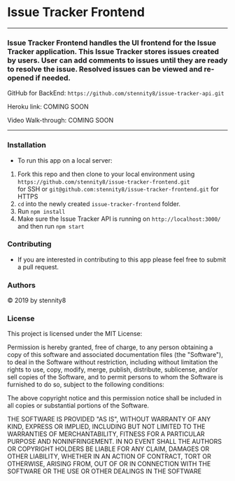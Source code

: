 # Issue Tracker Frontend

---

### Issue Tracker Frontend handles the UI frontend for the Issue Tracker application.  This Issue Tracker stores issues created by users.  User can add comments to issues until they are ready to resolve the issue.  Resolved issues can be viewed and re-opened if needed.

GitHub for BackEnd: `https://github.com/stennity8/issue-tracker-api.git`

Heroku link: COMING SOON

Video Walk-through: COMING SOON

---

### Installation

- To run this app on a local server:

1. Fork this repo and then clone to your local environment using `https://github.com/stennity8/issue-tracker-frontend.git` <br> for SSH or `git@github.com:stennity8/issue-tracker-frontend.git` for HTTPS
2. `cd` into the newly created `issue-tracker-frontend` folder.
3. Run `npm install`
4. Make sure the Issue Tracker API is running on `http://localhost:3000/` and then run `npm start`

### Contributing

- If you are interested in contributing to this app please feel free to submit a pull request.

### Authors

© 2019 by stennity8

### License

This project is licensed under the MIT License:

Permission is hereby granted, free of charge, to any person obtaining a copy of this software and associated documentation files (the "Software"), to deal in the Software without restriction, including without limitation the rights to use, copy, modify, merge, publish, distribute, sublicense, and/or sell copies of the Software, and to permit persons to whom the Software is furnished to do so, subject to the following conditions:

The above copyright notice and this permission notice shall be included in all copies or substantial portions of the Software.

THE SOFTWARE IS PROVIDED "AS IS", WITHOUT WARRANTY OF ANY KIND, EXPRESS OR IMPLIED, INCLUDING BUT NOT LIMITED TO THE WARRANTIES OF MERCHANTABILITY, FITNESS FOR A PARTICULAR PURPOSE AND NONINFRINGEMENT. IN NO EVENT SHALL THE AUTHORS OR COPYRIGHT HOLDERS BE LIABLE FOR ANY CLAIM, DAMAGES OR OTHER LIABILITY, WHETHER IN AN ACTION OF CONTRACT, TORT OR OTHERWISE, ARISING FROM, OUT OF OR IN CONNECTION WITH THE SOFTWARE OR THE USE OR OTHER DEALINGS IN THE SOFTWARE
